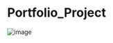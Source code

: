 # Portfolio_Project
![image](https://user-images.githubusercontent.com/83623143/201110950-a29225c8-d981-4e17-92fa-fe83f7d77316.png)
